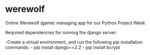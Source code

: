 # werewolf
Online Werewolf (game) managing app for our Python Project Week


Required dependencies for running the django server:
  
  -Create a virtual environment, and run the following pip installation commands:
    - pip install django==2.2
    - pip install bcrypt
